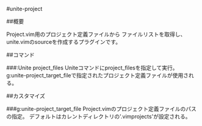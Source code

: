 #unite-project


##概要

Project.vim用のプロジェクト定義ファイルから
ファイルリストを取得し、unite.vimのsourceを作成するプラグインです。


##コマンド

###:Unite project_files
Uniteコマンドにproject_filesを指定して実行。
g:unite-project_target_fileで指定されたプロジェクト定義ファイルが使用される。


##カスタマイズ

###g:unite-project_target_file
Project.vimのプロジェクト定義ファイルのパスの指定。
デフォルトはカレントディレクトリの'.vimprojects'が設定される。
